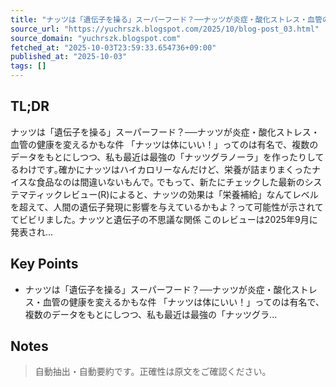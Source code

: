 ```yaml
---
title: "ナッツは「遺伝子を操る」スーパーフード？──ナッツが炎症・酸化ストレス・血管の健康を変えるかもな件"
source_url: "https://yuchrszk.blogspot.com/2025/10/blog-post_03.html"
source_domain: "yuchrszk.blogspot.com"
fetched_at: "2025-10-03T23:59:33.654736+09:00"
published_at: "2025-10-03"
tags: []
---
```


## TL;DR

ナッツは「遺伝子を操る」スーパーフード？──ナッツが炎症・酸化ストレス・血管の健康を変えるかもな件
「ナッツは体にいい！」ってのは有名で、複数のデータをもとにしつつ、私も最近は最強の「ナッツグラノーラ」を作ったりしてるわけです｡確かにナッツはハイカロリーなんだけど、栄養が詰まりまくったナイスな食品なのは間違いないもんで｡
でもって、新たにチェックした最新のシステマティックレビュー(R)によると、ナッツの効果は「栄養補給」なんてレベルを超えて、人間の遺伝子発現に影響を与えているかもよ？って可能性が示されててビビリました｡
ナッツと遺伝子の不思議な関係
このレビューは2025年9月に発表され...

## Key Points

- ナッツは「遺伝子を操る」スーパーフード？──ナッツが炎症・酸化ストレス・血管の健康を変えるかもな件
「ナッツは体にいい！」ってのは有名で、複数のデータをもとにしつつ、私も最近は最強の「ナッツグラ...

## Notes

> 自動抽出・自動要約です。正確性は原文をご確認ください。